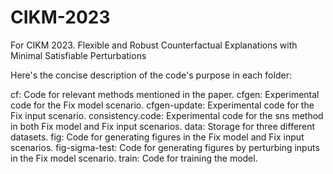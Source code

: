 # CIKM-2023
For CIKM 2023. Flexible and Robust Counterfactual Explanations with Minimal Satisfiable Perturbations

Here's the concise description of the code's purpose in each folder:

cf: Code for relevant methods mentioned in the paper.
cfgen: Experimental code for the Fix model scenario.
cfgen-update: Experimental code for the Fix input scenario.
consistency.code: Experimental code for the sns method in both Fix model and Fix input scenarios.
data: Storage for three different datasets.
fig: Code for generating figures in the Fix model and Fix input scenarios.
fig-sigma-test: Code for generating figures by perturbing inputs in the Fix model scenario.
train: Code for training the model.
